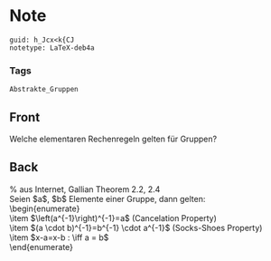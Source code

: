 # Note
```
guid: h_Jcx<k{CJ
notetype: LaTeX-deb4a
```

### Tags
```
Abstrakte_Gruppen
```

## Front
Welche elementaren Rechenregeln gelten für Gruppen?

## Back
<div>% aus Internet, Gallian Theorem 2.2, 2.4</div><div>
</div><div>Seien $a$, $b$ Elemente einer Gruppe, dann gelten:</div>\begin{enumerate}<div>\item $\left(a^{-1}\right)^{-1}=a$ (Cancelation Property)</div><div><span>\item $(a \cdot b)^{-1}=b^{-1} \cdot a^{-1}$ (Socks-Shoes Property)</span>
</div><div>\item $x-a=x-b : \iff a = b$ </div><div>\end{enumerate}</div>

